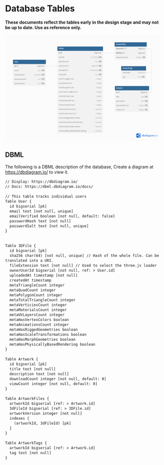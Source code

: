 # Database Tables

**These documents reflect the tables early in the design stage and may not be up to date. Use as reference only.**

![Image](./tables.png)

## DBML

The following is a DBML description of the database, Create a diagram at https://dbdiagram.io/ to view it. 

```
// Display: https://dbdiagram.io/
// Docs: https://dbml.dbdiagram.io/docs/

// This table tracks individual users
Table User {
  id bigserial [pk]
  email text [not null, unique]
  emailVerified boolean [not null, default: false]
  passwordHash text [not null]
  passwordSalt text [not null, unique]
}


Table 3DFile {
  id bigserial [pk]
  sha256 char(64) [not null, unique] // Hash of the whole file. Can be translated into a URI.
  fileExtension text [not null] // Used to select the three.js loader
  ownerUserId bigserial [not null, ref: > User.id]
  uploadedAt timestamp [not null]
  createdAt timestamp
  metaTriangleCount integer
  metaQuadCount integer
  metaPolygonCount integer
  metaTotalTriangleCount integer
  metaVerticiesCount integer
  metaMaterialsCount integer
  metaUVLayersCount integer
  metaHasVertexColors boolean
  metaAnimationsCount integer
  metaHasRiggedGeometries boolean
  metaHasScaleTransformations boolean
  metaHasMorphGeometries boolean
  metaHasPhysicallyBasedRendering boolean
}

Table Artwork {
  id bigserial [pk]
  title text [not null]
  description text [not null]
  downloadCount integer [not null, default: 0]
  viewCount integer [not null, default: 0]
}

Table ArtworkFiles {
  artworkId bigserial [ref: > Artwork.id]
  3dFileId bigserial [ref: > 3DFile.id]
  artworkVersion integer [not null]
  indexes {
    (artworkId, 3dFileId) [pk]
  }
}

Table ArtworkTags {
  artworkId bigserial [ref: > Artwork.id]
  tag text [not null]
}
```